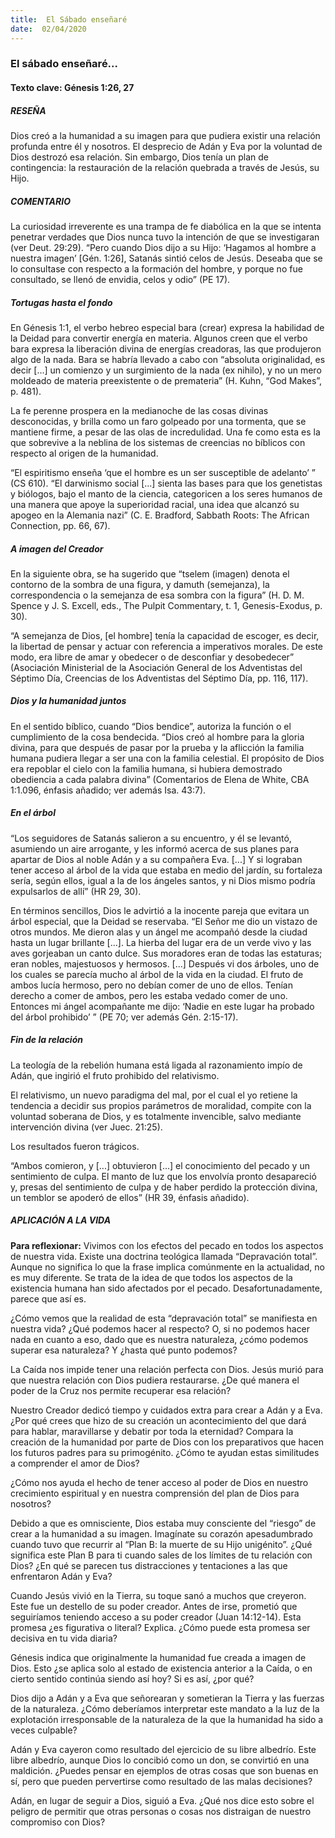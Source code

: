 ```yaml
---
title:  El Sábado enseñaré
date:  02/04/2020
---
```


### El sábado enseñaré...

#### Texto clave: Génesis 1:26, 27

##### RESEÑA

Dios creó a la humanidad a su imagen para que pudiera existir una relación profunda entre él y nosotros. El desprecio de Adán y Eva por la voluntad de Dios destrozó esa relación. Sin embargo, Dios tenía un plan de contingencia: la restauración de la relación quebrada a través de Jesús, su Hijo.

##### COMENTARIO

La curiosidad irreverente es una trampa de fe diabólica en la que se intenta penetrar verdades que Dios nunca tuvo la intención de que se investigaran (ver Deut. 29:29). “Pero cuando Dios dijo a su Hijo: ‘Hagamos al hombre a nuestra imagen’ [Gén. 1:26], Satanás sintió celos de Jesús. Deseaba que se lo consultase con respecto a la formación del hombre, y porque no fue consultado, se llenó de envidia, celos y odio” (PE 17).

##### Tortugas hasta el fondo

En Génesis 1:1, el verbo hebreo especial bara (crear) expresa la habilidad de la Deidad para convertir energía en materia. Algunos creen que el verbo bara expresa la liberación divina de energías creadoras, las que produjeron algo de la nada. Bara se habría llevado a cabo con “absoluta originalidad, es decir [...] un comienzo y un surgimiento de la nada (ex nihilo), y no un mero moldeado de materia preexistente o de premateria” (H. Kuhn, “God Makes”, p. 481).

La fe perenne prospera en la medianoche de las cosas divinas desconocidas, y brilla como un faro golpeado por una tormenta, que se mantiene firme, a pesar de las olas de incredulidad. Una fe como esta es la que sobrevive a la neblina de los sistemas de creencias no bíblicos con respecto al origen de la humanidad.

“El espiritismo enseña ‘que el hombre es un ser susceptible de adelanto’ ” (CS 610). “El darwinismo social [...] sienta las bases para que los genetistas y biólogos, bajo el manto de la ciencia, categoricen a los seres humanos de una manera que apoye la superioridad racial, una idea que alcanzó su apogeo en la Alemania nazi” (C. E. Bradford, Sabbath Roots: The African Connection, pp. 66, 67).

##### A imagen del Creador

En la siguiente obra, se ha sugerido que “tselem (imagen) denota el contorno de la sombra de una figura, y damuth (semejanza), la correspondencia o la semejanza de esa sombra con la figura” (H. D. M. Spence y J. S. Excell, eds., The Pulpit Commentary, t. 1, Genesis-Exodus, p. 30).

“A semejanza de Dios, [el hombre] tenía la capacidad de escoger, es decir, la libertad de pensar y actuar con referencia a imperativos morales. De este modo, era libre de amar y obedecer o de desconfiar y desobedecer” (Asociación Ministerial de la Asociación General de los Adventistas del Séptimo Día, Creencias de los Adventistas del Séptimo Día, pp. 116, 117).

##### Dios y la humanidad juntos

En el sentido bíblico, cuando “Dios bendice”, autoriza la función o el cumplimiento de la cosa bendecida. “Dios creó al hombre para la gloria divina, para que después de pasar por la prueba y la aflicción la familia humana pudiera llegar a ser una con la familia celestial. El propósito de Dios era repoblar el cielo con la familia humana, si hubiera demostrado obediencia a cada palabra divina” (Comentarios de Elena de White, CBA 1:1.096, énfasis añadido; ver además Isa. 43:7).

##### En el árbol

“Los seguidores de Satanás salieron a su encuentro, y él se levantó, asumiendo un aire arrogante, y les informó acerca de sus planes para apartar de Dios al noble Adán y a su compañera Eva. [...] Y si lograban tener acceso al árbol de la vida que estaba en medio del jardín, su fortaleza sería, según ellos, igual a la de los ángeles santos, y ni Dios mismo podría expulsarlos de allí” (HR 29, 30).

En términos sencillos, Dios le advirtió a la inocente pareja que evitara un árbol especial, que la Deidad se reservaba. “El Señor me dio un vistazo de otros mundos. Me dieron alas y un ángel me acompañó desde la ciudad hasta un lugar brillante [...]. La hierba del lugar era de un verde vivo y las aves gorjeaban un canto dulce. Sus moradores eran de todas las estaturas; eran nobles, majestuosos y hermosos. [...] Después vi dos árboles, uno de los cuales se parecía mucho al árbol de la vida en la ciudad. El fruto de ambos lucía hermoso, pero no debían comer de uno de ellos. Tenían derecho a comer de ambos, pero les estaba vedado comer de uno. Entonces mi ángel acompañante me dijo: ‘Nadie en este lugar ha probado del árbol prohibido’ ” (PE 70; ver además Gén. 2:15-17).

##### Fin de la relación

La teología de la rebelión humana está ligada al razonamiento impío de Adán, que ingirió el fruto prohibido del relativismo.

El relativismo, un nuevo paradigma del mal, por el cual el yo retiene la tendencia a decidir sus propios parámetros de moralidad, compite con la voluntad soberana de Dios, y es totalmente invencible, salvo mediante intervención divina (ver Juec. 21:25).

Los resultados fueron trágicos.

“Ambos comieron, y [...] obtuvieron [...] el conocimiento del pecado y un sentimiento de culpa. El manto de luz que los envolvía pronto desapareció y, presas del sentimiento de culpa y de haber perdido la protección divina, un temblor se apoderó de ellos” (HR 39, énfasis añadido).

##### APLICACIÓN A LA VIDA

**Para reflexionar:**  Vivimos con los efectos del pecado en todos los aspectos de nuestra vida. Existe una doctrina teológica llamada “Depravación total”. Aunque no significa lo que la frase implica comúnmente en la actualidad, no es muy diferente. Se trata de la idea de que todos los aspectos de la existencia humana han sido afectados por el pecado. Desafortunadamente, parece que así es.

¿Cómo vemos que la realidad de esta “depravación total” se manifiesta en nuestra vida? ¿Qué podemos hacer al respecto? O, si no podemos hacer nada en cuanto a eso, dado que es nuestra naturaleza, ¿cómo podemos superar esa naturaleza? Y ¿hasta qué punto podemos?

La Caída nos impide tener una relación perfecta con Dios. Jesús murió para que nuestra relación con Dios pudiera restaurarse. ¿De qué manera el poder de la Cruz nos permite recuperar esa relación?

Nuestro Creador dedicó tiempo y cuidados extra para crear a Adán y a Eva. ¿Por qué crees que hizo de su creación un acontecimiento del que dará para hablar, maravillarse y debatir por toda la eternidad? Compara la creación de la humanidad por parte de Dios con los preparativos que hacen los futuros padres para su primogénito. ¿Cómo te ayudan estas similitudes a comprender el amor de Dios?

¿Cómo nos ayuda el hecho de tener acceso al poder de Dios en nuestro crecimiento espiritual y en nuestra comprensión del plan de Dios para nosotros?

Debido a que es omnisciente, Dios estaba muy consciente del “riesgo” de crear a la humanidad a su imagen. Imagínate su corazón apesadumbrado cuando tuvo que recurrir al “Plan B: la muerte de su Hijo unigénito”. ¿Qué significa este Plan B para ti cuando sales de los límites de tu relación con Dios? ¿En qué se parecen tus distracciones y tentaciones a las que enfrentaron Adán y Eva?

Cuando Jesús vivió en la Tierra, su toque sanó a muchos que creyeron. Este fue un destello de su poder creador. Antes de irse, prometió que seguiríamos teniendo acceso a su poder creador (Juan 14:12-14). Esta promesa ¿es figurativa o literal? Explica. ¿Cómo puede esta promesa ser decisiva en tu vida diaria?

Génesis indica que originalmente la humanidad fue creada a imagen de Dios. Esto ¿se aplica solo al estado de existencia anterior a la Caída, o en cierto sentido continúa siendo así hoy? Si es así, ¿por qué?

Dios dijo a Adán y a Eva que señorearan y sometieran la Tierra y las fuerzas de la naturaleza. ¿Cómo deberíamos interpretar este mandato a la luz de la explotación irresponsable de la naturaleza de la que la humanidad ha sido a veces culpable?

Adán y Eva cayeron como resultado del ejercicio de su libre albedrío. Este libre albedrío, aunque Dios lo concibió como un don, se convirtió en una maldición. ¿Puedes pensar en ejemplos de otras cosas que son buenas en sí, pero que pueden pervertirse como resultado de las malas decisiones?

Adán, en lugar de seguir a Dios, siguió a Eva. ¿Qué nos dice esto sobre el peligro de permitir que otras personas o cosas nos distraigan de nuestro compromiso con Dios?